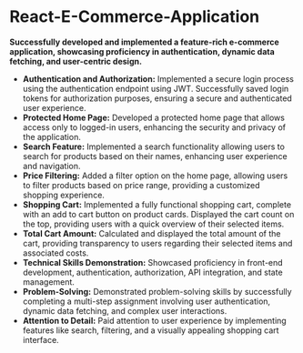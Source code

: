 # React-E-Commerce-Application

**Successfully developed and implemented a feature-rich e-commerce application, showcasing proficiency in authentication, dynamic data fetching, and user-centric design.**

* **Authentication and Authorization:**
   Implemented a secure login process using the authentication endpoint using JWT. Successfully saved login tokens for authorization purposes, ensuring a secure and authenticated user experience.
* **Protected Home Page:**
  Developed a protected home page that allows access only to logged-in users, enhancing the security and privacy of the application.
* **Search Feature:**
  Implemented a search functionality allowing users to search for products based on their names, enhancing user experience and navigation.
* **Price Filtering:**
  Added a filter option on the home page, allowing users to filter products based on price range, providing a customized shopping experience.
* **Shopping Cart:**
  Implemented a fully functional shopping cart, complete with an add to cart button on product cards. Displayed the cart count on the top, providing users with a quick overview of their selected items.
* **Total Cart Amount:**
  Calculated and displayed the total amount of the cart, providing transparency to users regarding their selected items and associated costs.
* **Technical Skills Demonstration:**
  Showcased proficiency in front-end development, authentication, authorization, API integration, and state management.
* **Problem-Solving:**
  Demonstrated problem-solving skills by successfully completing a multi-step assignment involving user authentication, dynamic data fetching, and complex user interactions.
* **Attention to Detail:**
  Paid attention to user experience by implementing features like search, filtering, and a visually appealing shopping cart interface.
